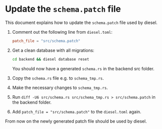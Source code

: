 # Update the `schema.patch` file

This document explains how to update the `schema.patch` file used by diesel.

1. Comment out the following line from `diesel.toml`:

   ```toml
   patch_file = "src/schema.patch"
   ```

2. Get a clean database with all migrations:

   ```bash
   cd backend && diesel database reset
   ```

   You should now have a generated `schema.rs` in the backend src folder.

3. Copy the `schema.rs` file e.g. to `schema_tmp.rs`.

4. Make the necessary changes to `schema_tmp.rs`.

5. Run `diff -U6 src/schema.rs src/schema_tmp.rs > src/schema.patch` in the backend folder.

6. Add `patch_file = "src/schema.patch"` to the `diesel.toml` again.

From now on the newly generated patch file should be used by diesel.

